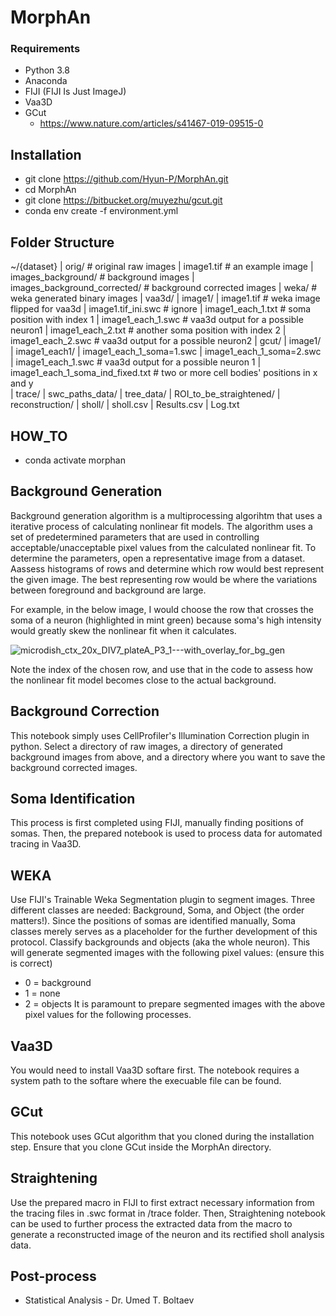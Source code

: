 # MorphAn

### Requirements
  * Python 3.8
  * Anaconda
  * FIJI (FIJI Is Just ImageJ)
  * Vaa3D
  * GCut
    * https://www.nature.com/articles/s41467-019-09515-0

## Installation
  * git clone https://github.com/Hyun-P/MorphAn.git
  * cd MorphAn
  * git clone https://bitbucket.org/muyezhu/gcut.git
  * conda env create -f environment.yml

## Folder Structure
~/{dataset}
    | orig/ # original raw images
        | image1.tif # an example image
    | images_background/ # background images
    | images_background_corrected/ # background corrected images
    | weka/ # weka generated binary images
    | vaa3d/
        | image1/
            | image1.tif # weka image flipped for vaa3d
            | image1.tif_ini.swc # ignore
            | image1_each_1.txt # soma position with index 1
            | image1_each_1.swc # vaa3d output for a possible neuron1 
            | image1_each_2.txt # another soma position with index 2
            | image1_each_2.swc # vaa3d output for a possible neuron2 
    | gcut/
        | image1/
            | image1_each1/
                | image1_each_1_soma=1.swc
                | image1_each_1_soma=2.swc
            | image1_each_1.swc # vaa3d output for a possible neuron 1
            | image1_each_1_soma_ind_fixed.txt # two or more cell bodies' positions in x and y                
    | trace/
    | swc_paths_data/
    | tree_data/
    | ROI_to_be_straightened/
    | reconstruction/
    | sholl/
    | sholl.csv
    | Results.csv
    | Log.txt       

## HOW_TO
  * conda activate morphan

## Background Generation
Background generation algorithm is a multiprocessing algorihtm that uses a iterative process of calculating nonlinear fit models.
The algorithm uses a set of predetermined parameters that are used in controlling acceptable/unacceptable pixel values from the calculated nonlinear fit.
To determine the parameters, open a representative image from a dataset.
Aassess histograms of rows and determine which row would best represent the given image.
The best representing row would be where the variations between foreground and background are large.

For example, in the below image, I would choose the row that crosses the soma of a neuron (highlighted in mint green) because soma's high intensity would greatly skew the nonlinear fit when it calculates.

![microdish_ctx_20x_DIV7_plateA_P3_1---with_overlay_for_bg_gen](https://github.com/Hyun-P/MorphAn/assets/114594534/30cd46bf-d120-4110-8e4e-3d714cb63631)

Note the index of the chosen row, and use that in the code to assess how the nonlinear fit model becomes close to the actual background.

## Background Correction
This notebook simply uses CellProfiler's Illumination Correction plugin in python.
Select a directory of raw images, a directory of generated background images from above, and a directory where you want to save the background corrected images.

## Soma Identification
This process is first completed using FIJI, manually finding positions of somas.
Then, the prepared notebook is used to process data for automated tracing in Vaa3D.

## WEKA
Use FIJI's Trainable Weka Segmentation plugin to segment images.
Three different classes are needed: Background, Soma, and Object (the order matters!).
Since the positions of somas are identified manually, Soma classes merely serves as a placeholder for the further development of this protocol.
Classify backgrounds and objects (aka the whole neuron).
This will generate segmented images with the following pixel values: (ensure this is correct)
  * 0 = background
  * 1 = none
  * 2 = objects
It is paramount to prepare segmented images with the above pixel values for the following processes.

## Vaa3D
You would need to install Vaa3D softare first.
The notebook requires a system path to the softare where the execuable file can be found.

## GCut
This notebook uses GCut algorithm that you cloned during the installation step.
Ensure that you clone GCut inside the MorphAn directory.

## Straightening
Use the prepared macro in FIJI to first extract necessary information from the tracing files in .swc format in /trace folder.
Then, Straightening notebook can be used to further process the extracted data from the macro to generate a reconstructed image of the neuron and its rectified sholl analysis data.

## Post-process
  * Statistical Analysis - Dr. Umed T. Boltaev
